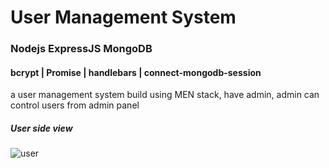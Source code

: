 # User Management System
### Nodejs ExpressJS MongoDB
#### bcrypt | Promise | handlebars | connect-mongodb-session
a user management system build using MEN stack, have admin, admin can control users from admin panel

##### User side view
![user](https://user-images.githubusercontent.com/84835379/138567187-614bf20d-14d3-45d2-b85e-bd6270217880.jpeg)
